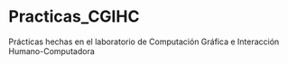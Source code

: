# Practicas_CGIHC
Prácticas hechas en el laboratorio de Computación Gráfica e Interacción Humano-Computadora
